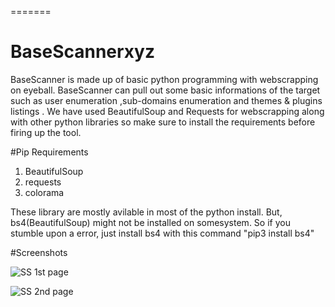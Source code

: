 
=======
# BaseScannerxyz
 
 BaseScanner is made up of basic python programming with webscrapping on eyeball. BaseScanner can pull out some basic informations of the target such as user enumeration ,sub-domains enumeration and themes & plugins listings . We have used BeautifulSoup and Requests for webscrapping along with other python libraries so make sure to install the requirements before firing up the tool. 

#Pip Requirements 
1. BeautifulSoup 
2. requests
3. colorama

These library are mostly avilable in most of the python install. But, bs4(BeautifulSoup) might not be installed on somesystem. So if you stumble upon a error, just install bs4 with this command
"pip3 install bs4"


#Screenshots

![SS 1st page](https://raw.githubusercontent.com/xsphereboi/BaseScanner-python/master/pycharm64_4IcIsMY9JG.png)

![SS 2nd page](https://raw.githubusercontent.com/xsphereboi/BaseScanner-python/master/pycharm64_OTg3455mCi.png)

